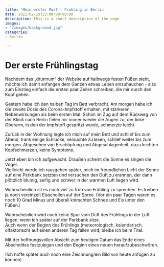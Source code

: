```yaml
---
title: 'Mein erster Post - Frühling in Berlin '
date: 2021-02-19T23:00:00+00:00
description: This is a short description of the page
images:
- "/images/background.jpg"
categories:
- Berlin

---
```

# Der erste Frühlingstag

Nachdem das „drumrum“ der Website auf halbwegs festen Füßen steht, möchte ich damit anfangen dem Ganzen etwas Leben einzuhauchen - also zum Einstieg einfach die ersten paar Zeilen schreiben, die mir durch den Kopf gehen. 

Gestern habe ich den halben Tag im Bett verbracht. Am morgen habe ich die zweite Dosis des Corona-Impfstoff erhalten, mit stärkeren Nebenwirkungen als beim ersten Mal. Schon im Zug auf dem Rückweg von der Klinik nach Berlin fielen mir immer wieder die Augen zu, der linke Oberarm, in den der Impfstoff gespritzt wurde, schmerzte leicht. 

  
Zurück in der Wohnung legte ich mich auf mein Bett und schlief bis zum Abend, trank einige Schlücke, versuchte zu lesen, schlief weiter bis zum morgen. Abgesehen von Erschöpfung und Abgeschlagenheit, dazu leichten Kopfschmerzen, keine Symptome. 

Jetzt eben bin ich aufgewacht. Draußen scheint die Sonne es singen die Vögel.   
Vielleicht werde ich rausgehen später, mich im freundlichen Licht der Sonne auf eine Parkbank setzten und versuchen den Duft zu erahnen, der dann plötzlich blumig, seifig und schwer in der warmen Luft liegen wird.

  
Wahrscheinlich ist es noch viel zu früh von Frühling zu sprechen. Es treiben ja noch vereinzelt Eisschollen auf der Spree. (Vor ein paar Tagen waren es noch 10 Grad Minus und überall knirschten Schnee und Eis unter den Füßen.) 

  
Wahrscheinlich wird noch keine Spur vom Duft des Frühlings in der Luft liegen, wenn ich später auf der Parkbank sitze.   
Auch wenn der Beginn des Frühlings (meteorologisch, kalendarisch, olfaktorisch) auf einen anderen Tag fallen wird, bleibe ich beim Titel. 

Mit der hoffnungsvollen Absicht zum heutigen Datum das Ende eines Abschnittes festzulegen und den Beginn eines neuen heraufzubeschwören. 

(Ich hoffe später auch noch eine Zeichnung/ein Bild von heute anfügen zu können) 